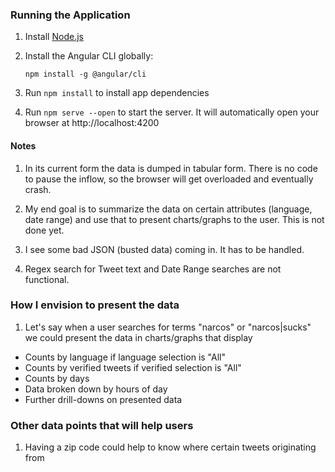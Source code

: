 ### Running the Application

1. Install [Node.js](http://nodejs.org)

2. Install the Angular CLI globally:

    `npm install -g @angular/cli`

3. Run `npm install` to install app dependencies

4. Run `npm serve --open` to start the server. It will automatically open your browser at http://localhost:4200

#### Notes
1. In its current form the data is dumped in tabular form. There is no code to pause the inflow, so the browser will get overloaded and eventually crash.

2. My end goal is to summarize the data on certain attributes (language, date range) and use that to present charts/graphs to the user. This is not done yet. 

3. I see some bad JSON (busted data) coming in. It has to be handled.

4. Regex search for Tweet text and Date Range searches are not functional.


### How I envision to present the data
1. Let's say when a user searches for terms "narcos" or "narcos|sucks" we could present the data in charts/graphs that display 
- Counts by language if language selection is "All"
- Counts by verified tweets if verified selection is "All"
- Counts by days
- Data broken down by hours of day
- Further drill-downs on presented data 

### Other data points that will help users
1. Having a zip code could help to know where certain tweets originating from
